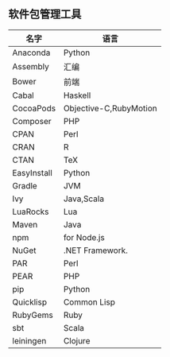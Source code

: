 软件包管理工具
---

| 名字          | 语言
| -------------|----------------
| Anaconda     | Python
| Assembly     | 汇编
| Bower        | 前端
| Cabal        | Haskell
| CocoaPods    | Objective-C,RubyMotion
| Composer     | PHP
| CPAN         | Perl
| CRAN         | R
| CTAN         | TeX
| EasyInstall  | Python
| Gradle       | JVM
| Ivy          | Java,Scala
| LuaRocks     | Lua
| Maven        | Java
| npm          | for Node.js
| NuGet        | .NET Framework.
| PAR          |  Perl
| PEAR         | PHP
| pip          | Python
| Quicklisp    |  Common Lisp
| RubyGems     | Ruby
| sbt          | Scala
| leiningen    | Clojure
